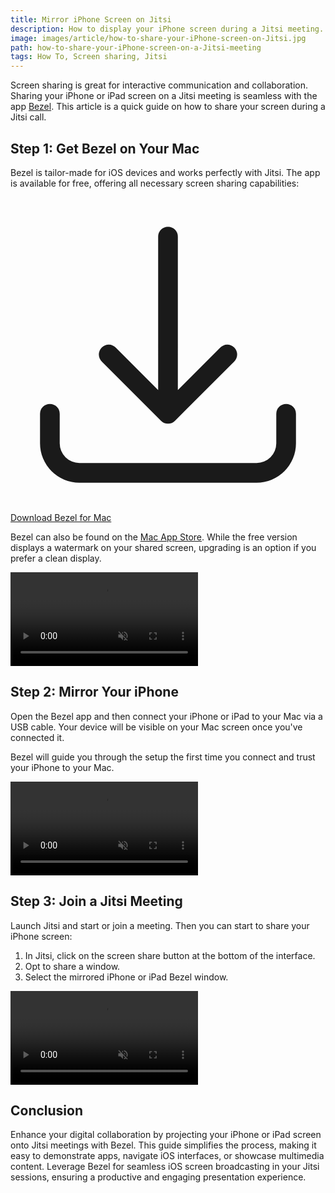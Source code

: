 ```yaml
---
title: Mirror iPhone Screen on Jitsi
description: How to display your iPhone screen during a Jitsi meeting.
image: images/article/how-to-share-your-iPhone-screen-on-Jitsi.jpg
path: how-to-share-your-iPhone-screen-on-a-Jitsi-meeting
tags: How To, Screen sharing, Jitsi
---
```


Screen sharing is great for interactive communication and collaboration. Sharing your iPhone or iPad screen on a Jitsi meeting is seamless with the app [Bezel](https://getbezel.app/). This article is a quick guide on how to share your screen during a Jitsi call.

## Step 1: Get Bezel on Your Mac

Bezel is tailor-made for iOS devices and works perfectly with Jitsi. The app is available for free, offering all necessary screen sharing capabilities:

<p class="not-prose">
    <a href="/bezel/thank-you-for-trying-bezel" class="rounded-md ring-1 ring-purple-600 hover:bg-purple-600 hover:ring-purple-600 px-6 py-3 text-m font-semibold text-purple-600 dark:text-white hover:text-white shadow-sm focus-visible:outline focus-visible:outline-2 focus-visible:outline-offset-2 focus-visible:outline-indigo-600"><svg xmlns="http://www.w3.org/2000/svg" viewBox="0 0 24 24" fill="currentColor" class="inline-block w-6 h-6 mr-1 -mt-1">
    <path fill-rule="evenodd" d="M12 2.25a.75.75 0 01.75.75v11.69l3.22-3.22a.75.75 0 111.06 1.06l-4.5 4.5a.75.75 0 01-1.06 0l-4.5-4.5a.75.75 0 111.06-1.06l3.22 3.22V3a.75.75 0 01.75-.75zm-9 13.5a.75.75 0 01.75.75v2.25a1.5 1.5 0 001.5 1.5h13.5a1.5 1.5 0 001.5-1.5V16.5a.75.75 0 011.5 0v2.25a3 3 0 01-3 3H5.25a3 3 0 01-3-3V16.5a.75.75 0 01.75-.75z" clip-rule="evenodd"></path>
    </svg> Download Bezel for Mac</a>
</p>

Bezel can also be found on the [Mac App Store](https://apps.apple.com/us/app/bezel-phone-mirroring/id6476268685). While the free version displays a watermark on your shared screen, upgrading is an option if you prefer a clean display.

<video autoplay muted playsinline loop preload="auto" class="not-prose mx-auto w-full rounded-md bg-white/5 ring-1 ring-gray-600/50 dark:ring-white/50">
    <source src="/bezel/video/article-install-bezel.mp4#t=0.001" type="video/mp4">
</video>

## Step 2: Mirror Your iPhone

Open the Bezel app and then connect your iPhone or iPad to your Mac via a USB cable. Your device will be visible on your Mac screen once you've connected it.

Bezel will guide you through the setup the first time you connect and trust your iPhone to your Mac.

<video autoplay muted playsinline loop preload="auto" class="not-prose mx-auto w-full rounded-md bg-white/5 ring-1 ring-gray-600/50 dark:ring-white/50">
    <source src="/bezel/video/article-connect.mp4#t=0.001" type="video/mp4">
</video>

## Step 3: Join a Jitsi Meeting

Launch Jitsi and start or join a meeting. Then you can start to share your iPhone screen:

1. In Jitsi, click on the screen share button at the bottom of the interface.
2. Opt to share a window.
3. Select the mirrored iPhone or iPad Bezel window.

<video autoplay muted playsinline loop preload="auto" class="not-prose mx-auto w-full rounded-md bg-white/5 ring-1 ring-gray-600/50 dark:ring-white/50">
    <source src="/bezel/video/article-share-in-jitsi.mp4#t=0.001" type="video/mp4">
</video>

## Conclusion

Enhance your digital collaboration by projecting your iPhone or iPad screen onto Jitsi meetings with Bezel. This guide simplifies the process, making it easy to demonstrate apps, navigate iOS interfaces, or showcase multimedia content. Leverage Bezel for seamless iOS screen broadcasting in your Jitsi sessions, ensuring a productive and engaging presentation experience.
